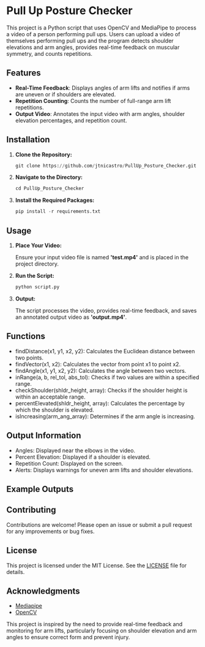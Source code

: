 # Pull Up Posture Checker
This project is a Python script that uses OpenCV and MediaPipe to process a video of a person performing pull ups. Users can upload a video of themselves performing pull ups and the program detects shoulder elevations and arm angles, provides real-time feedback on muscular symmetry, and counts repetitions.

## Features
+ **Real-Time Feedback**: Displays angles of arm lifts and notifies if arms are uneven or if shoulders are elevated.
+ **Repetition Counting**: Counts the number of full-range arm lift repetitions.
+ **Output Video**: Annotates the input video with arm angles, shoulder elevation percentages, and repetition count.

## Installation
1. **Clone the Repository:**
    ```python
    git clone https://github.com/jtnicastro/PullUp_Posture_Checker.git
    ```

2. **Navigate to the Directory:**
    ```python
    cd PullUp_Posture_Checker
    ```

3. **Install the Required Packages:**
    ```python
    pip install -r requirements.txt
    ```

## Usage
1. **Place Your Video:**

    Ensure your input video file is named **'test.mp4'** and is placed in the project directory.

   
2. **Run the Script:**
    ```python
    python script.py
    ```

3. **Output:** 

    The script processes the video, provides real-time feedback, and saves an annotated output video as **'output.mp4'**.

## Functions
+ findDistance(x1, y1, x2, y2): Calculates the Euclidean distance between two points.
+ findVector(x1, x2): Calculates the vector from point x1 to point x2.
+ findAngle(x1, y1, x2, y2): Calculates the angle between two vectors.
+ inRange(a, b, rel_tol, abs_tol): Checks if two values are within a specified range.
+ checkShoulder(shldr_height, array): Checks if the shoulder height is within an acceptable range.
+ percentElevated(shldr_height, array): Calculates the percentage by which the shoulder is elevated.
+ isIncreasing(arm_ang_array): Determines if the arm angle is increasing.

## Output Information
+ Angles: Displayed near the elbows in the video.
+ Percent Elevation: Displayed if a shoulder is elevated.
+ Repetition Count: Displayed on the screen.
+ Alerts: Displays warnings for uneven arm lifts and shoulder elevations.

## Example Outputs


## Contributing

Contributions are welcome! Please open an issue or submit a pull request for any improvements or bug fixes.

## License

This project is licensed under the MIT License. See the [LICENSE](https://www.tldrlegal.com/license/mit-license) file for details.

## Acknowledgments
+ [Mediapipe](https://pypi.org/project/mediapipe/)
+ [OpenCV](https://opencv.org/)




This project is inspired by the need to provide real-time feedback and monitoring for arm lifts, particularly focusing on shoulder elevation and arm angles to ensure correct form and prevent injury.
